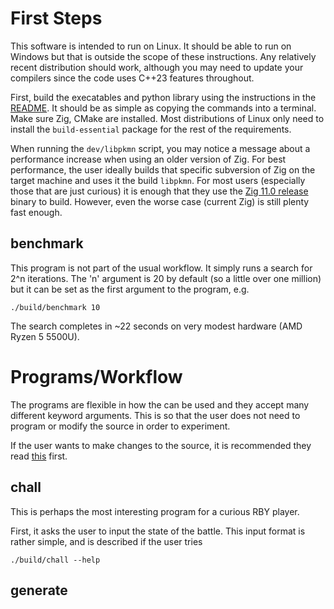# First Steps

This software is intended to run on Linux. It should be able to run on Windows but that is outside the scope of these instructions. Any relatively recent distribution should work, although you may need to update your compilers since the code uses C++23 features throughout.

First, build the execatables and python library using the instructions in the [README](README.md). It should be as simple as copying the commands into a terminal. Make sure Zig, CMake are installed. Most distributions of Linux only need to install the `build-essential` package for the rest of the requirements.

When running the `dev/libpkmn` script, you may notice a message about a performance increase when using an older version of Zig. For best performance, the user ideally builds that specific subversion of Zig on the target machine and uses it the build `libpkmn`. For most users (especially those that are just curious) it is enough that they use the [Zig 11.0 release](ziglang.org/download/#release-0.11.0) binary to build. However, even the worse case (current Zig) is still plenty fast enough.

## benchmark

This program is not part of the usual workflow. It simply runs a search for 2^n iterations. The 'n' argument is 20 by default (so a little over one million) but it can be set as the first argument to the program, e.g.

```
./build/benchmark 10
```

The search completes in ~22 seconds on very modest hardware (AMD Ryzen 5 5500U).

# Programs/Workflow

The programs are flexible in how the can be used and they accept many different keyword arguments. This is so that the user does not need to program or modify the source in order to experiment.

If the user wants to make changes to the source, it is recommended they read [this](include/README.md) first.

## chall

This is perhaps the most interesting program for a curious RBY player.

First, it asks the user to input the state of the battle. This input format is rather simple, and is described if the user tries

```
./build/chall --help
```

## generate

